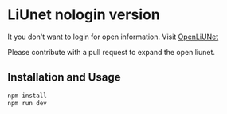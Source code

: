 # LiUnet nologin version
It you don't want to login for open information.
Visit [OpenLiUNet](https://liunet.eu/)

Please contribute with a pull request to expand the open liunet.

## Installation and Usage

```bash
npm install
npm run dev
```
